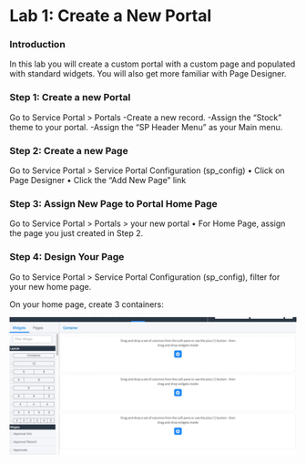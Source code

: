 # Lab 1: Create a New Portal 
### Introduction
In this lab you will create a custom portal with a custom page and populated with standard widgets. You will also get more familiar with Page Designer.

### Step 1: Create a new Portal
Go to Service Portal > Portals
-Create a new record.
-Assign the “Stock” theme to your portal.
-Assign the “SP Header Menu” as your Main menu.

### Step 2: Create a new Page
Go to Service Portal > Service Portal Configuration (sp_config)
•	Click on Page Designer
•	Click the “Add New Page” link

### Step 3: Assign New Page to Portal Home Page
Go to Service Portal > Portals > your new portal
•	For Home Page, assign the page you just created in Step 2.

### Step 4: Design Your Page
Go to Service Portal > Service Portal Configuration (sp_config), filter for your new home page.

On your home page, create 3 containers:

![move to header](/assets/designer.jpg)
